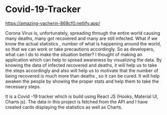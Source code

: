 # Covid-19-Tracker

https://amazing-vacherin-868cf0.netlify.app/

Corona Virus is, unfortunately, spreading through the entire world causing many deaths, many got recovered and many are still infected.
What if we know the actual statistics , number of what is happening around the world, so that we can work or take precautions accordingly.
 So as developers, what can I do to make the situation better? I thought of making an application which can help to spread awareness by visualizing the data.
 By knowing the data of infected recovered and deaths, it will help us to take the steps accordingly and also will help us to motivate that the number of being recovered
 is much more than deaths , so it can be cured. It will help awaken the people by showing the proper stats and help them to take the necessary steps.
 
 It is a Covid -19 tracker which is build using React JS  (Hooks, Material UI, Charts js).
 The data in this project is  fetched from the API and I have created cards displaying the statistics as well as Charts.
 
